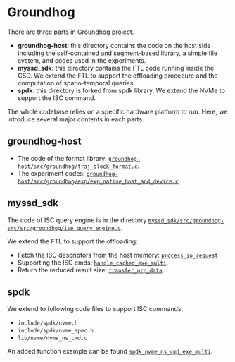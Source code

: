# Groundhog
There are three parts in Groundhog project.
- **groundhog-host**: this directory contains the code on the host side including the self-contained and segment-based library, a simple file system, and codes used in the experiments.
- **myssd_sdk**: this directory contains the FTL code running inside the CSD. We extend the FTL to support the offloading procedure and the computation of spatio-temporal queries.
- **spdk**: this directory is forked from spdk library. We extend the NVMe to support the ISC command.

The whole codebase relies on a specific hardware platform to run. Here, we introduce several major contents in each parts.
## groundhog-host
- The code of the format library: [`groundhog-host/src/groundhog/traj_block_format.c`](https://github.com/LAccordeur/groundhog/blob/main/groundhog-host/src/groundhog/traj_block_format.c).
- The experiment codes: [`groundhog-host/src/groundhog/exp/exp_native_host_and_device.c`](https://github.com/LAccordeur/groundhog/tree/main/groundhog-host/src/groundhog/exp/exp_native_host_and_device.c).

## myssd_sdk
The code of ISC query engine is in the directory [`myssd_sdk/src/groundhog-src/src/groundhog/isp_query_engine.c`](https://github.com/LAccordeur/groundhog/tree/main/myssd_sdk/src/groundhog-src/src/groundhog/isp_query_engine.c).

We extend the FTL to support the offloading:
  - Fetch the ISC descriptors from the host memory: [`process_io_request`](https://github.com/LAccordeur/groundhog/blob/main/myssd_sdk/src/ftl/ftl.c#L232)
  - Supporting the ISC cmds: [`handle_cached_exe_multi`](https://github.com/LAccordeur/groundhog/blob/main/myssd_sdk/src/ftl/data_cache.c#L1125).
  - Return the reduced result size: [`transfer_prp_data`](https://github.com/LAccordeur/groundhog/blob/main/myssd_sdk/src/hostif/nvme.c#L106).

## spdk
We extend to following code files to support ISC commands:
- `include/spdk/nvme.h`
- `include/spdk/nvme_spec.h`
- `lib/nvme/nvme_ns_cmd.c`

An added function example can be found [`spdk_nvme_ns_cmd_exe_multi`](https://github.com/LAccordeur/groundhog/blob/main/spdk/lib/nvme/nvme_ns_cmd.c#L847).
